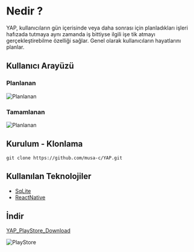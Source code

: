 # Nedir ?
YAP, kullanıcıların gün içerisinde veya daha sonrası için planladıkları işleri hafızada tutmaya aynı zamanda iş bittiyse ilgili işe tik atmayı gerçekleştirebilme özelliği sağlar. Genel olarak kullanıcıların hayatlarını planlar.

## Kullanıcı Arayüzü
### Planlanan                                        
![Planlanan](https://play-lh.googleusercontent.com/60adnVcQAUnhWSGtVRWf8on-DW2aRZ4HO437880zcs_SCFeUjIx78w-fkHGlqq9hN2rd=w1500-h750-rw)
### Tamamlanan
![Planlanan](https://play-lh.googleusercontent.com/U-l0DpLSaHOEhVTvdv2SEjZadk0DVhMhRmKChkGtSzQbtUmQwl9vsxNgwOQMJF7YmQ=w1500-h750-rw)

## Kurulum - Klonlama
```
git clone https://github.com/musa-c/YAP.git
```

## Kullanılan Teknolojiler

- [SqLite](https://www.sqlite.org/index.html)
- [ReactNative](https://reactnative.dev/)

## İndir
[YAP_PlayStore_Download](https://play.google.com/store/apps/details?id=com.mc.yap)

![PlayStore](https://www.freepnglogos.com/uploads/play-store-logo-png/play-store-logo-nisi-filters-australia-11.png)[](google.com)
